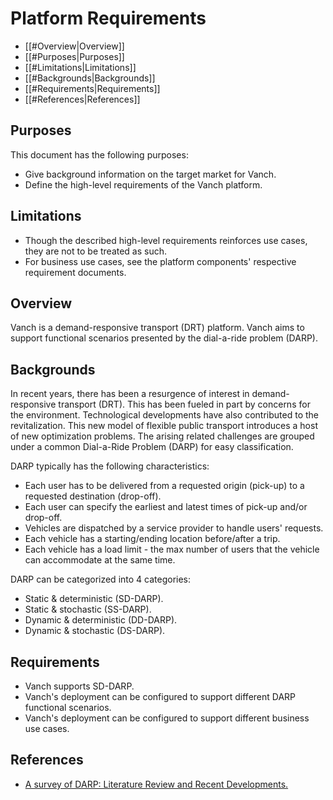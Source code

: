# Platform Requirements

- [[#Overview|Overview]]
- [[#Purposes|Purposes]]
- [[#Limitations|Limitations]]
- [[#Backgrounds|Backgrounds]]
- [[#Requirements|Requirements]]
- [[#References|References]]

## Purposes

This document has the following purposes:
- Give background information on the target market for Vanch.
- Define the high-level requirements of the Vanch platform.

## Limitations

- Though the described high-level requirements reinforces use cases, they are not to be treated as such.
- For business use cases, see the platform components' respective requirement documents.

## Overview

Vanch is a demand-responsive transport (DRT) platform.
Vanch aims to support functional scenarios presented by the dial-a-ride problem (DARP).

## Backgrounds

In recent years, there has been a resurgence of interest in demand-responsive transport (DRT).
This has been fueled in part by concerns for the environment.
Technological developments have also contributed to the revitalization.
This new model of flexible public transport introduces a host of new optimization problems.
The arising related challenges are grouped under a common Dial-a-Ride Problem (DARP) for easy classification.

DARP typically has the following characteristics:
- Each user has to be delivered from a requested origin (pick-up) to a requested destination (drop-off).
- Each user can specify the earliest and latest times of pick-up and/or drop-off.
- Vehicles are dispatched by a service provider to handle users' requests.
- Each vehicle has a starting/ending location before/after a trip.
- Each vehicle has a load limit - the max number of users that the vehicle can accommodate at the same time.

DARP can be categorized into 4 categories:
- Static & deterministic (SD-DARP).
- Static & stochastic (SS-DARP).
- Dynamic & deterministic (DD-DARP).
- Dynamic & stochastic (DS-DARP).

## Requirements

- Vanch supports SD-DARP.
- Vanch's deployment can be configured to support different DARP functional scenarios.
- Vanch's deployment can be configured to support different business use cases.

## References

- [A survey of DARP: Literature Review and Recent Developments.](2018-Ho--a-survey-of-dial-a-ride-problems-literature-review-and-recent-developments.pdf)